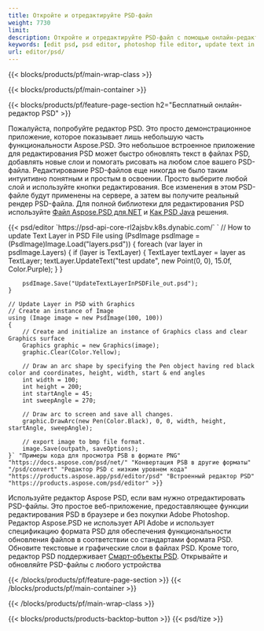 ```yaml
---
title: Откройте и отредактируйте PSD-файл
weight: 7730
limit: 
description: Откройте и отредактируйте PSD-файл с помощью онлайн-редактора
keywords: [edit psd, psd editor, photoshop file editor, update text in psd, update psd, open psd, update text in psd]
url: editor/psd/
---
```


{{< blocks/products/pf/main-wrap-class >}}

{{< blocks/products/pf/main-container >}}

{{< blocks/products/pf/feature-page-section h2="Бесплатный онлайн-редактор PSD" >}}
<p>Пожалуйста, попробуйте редактор PSD. Это просто демонстрационное приложение, которое показывает лишь небольшую часть функциональности Aspose.PSD. Это небольшое встроенное приложение для редактирования PSD может быстро обновлять текст в файлах PSD, добавлять новые слои и помогать рисовать на любом слое вашего PSD-файла. Редактирование PSD-файлов еще никогда не было таким интуитивно понятным и простым в освоении. Просто выберите любой слой и используйте кнопки редактирования. Все изменения в этом PSD-файле будут применены на сервере, а затем вы получите реальный рендер PSD-файла. Для полной библиотеки для редактирования PSD используйте <a href="/psd/{{< lang-code >}}net">Файл Aspose.PSD для.NET</a> и <a href="/psd/{{< lang-code >}}java">Как PSD Java</a> решения. </p>
{{< psd/editor `https://psd-api-core-rl2ajsbv.k8s.dynabic.com/` 
`	// How to update Text Layer in PSD File
	using (PsdImage psdImage = (PsdImage)Image.Load("layers.psd"))
  	{
		foreach (var layer in psdImage.Layers)
		{
			if (layer is TextLayer)
			{
				TextLayer textLayer = layer as TextLayer;
				textLayer.UpdateText("test update", new Point(0, 0), 15.0f, Color.Purple);
			}
		}

		psdImage.Save("UpdateTextLayerInPSDFile_out.psd");
	}
	
	// Update Layer in PSD with Graphics
	// Create an instance of Image
	using (Image image = new PsdImage(100, 100))
	{
		// Create and initialize an instance of Graphics class and clear Graphics surface
		Graphics graphic = new Graphics(image);
		graphic.Clear(Color.Yellow);

		// Draw an arc shape by specifying the Pen object having red black color and coordinates, height, width, start & end angles                 
		int width = 100;
		int height = 200;
		int startAngle = 45;
		int sweepAngle = 270;

		// Draw arc to screen and save all changes.
		graphic.DrawArc(new Pen(Color.Black), 0, 0, width, height, startAngle, sweepAngle);

		// export image to bmp file format.
		image.Save(outpath, saveOptions);
	}` "Примеры кода для просмотра PSB в формате PNG"  "https://docs.aspose.com/psd/net/" "Конвертация PSB в другие форматы"  "/psd/convert" "Редактор PSD с низким уровнем кода" "https://products.aspose.app/psd/editor/psd" "Встроенный редактор PSD" "https://products.aspose.com/psd/editor" >}}
<p>Используйте редактор Aspose PSD, если вам нужно отредактировать PSD-файлы. Это простое веб-приложение, предоставляющее функции редактирования PSD в браузере и без покупки Adobe Photoshop. Редактор Aspose.PSD не использует API Adobe и использует спецификацию формата PSD для обеспечения функциональности обновления файлов в соответствии со стандартами формата PSD. Обновите текстовые и графические слои в файлах PSD. Кроме того, редактор PSD поддерживает <a href="https://reference.aspose.com/psd/net/aspose.psd.fileformats.psd.layers.smartobjects/smartobjectlayer/">Смарт-объекты PSD</a>. Открывайте и обновляйте PSD-файлы с любого устройства</p>

{{< /blocks/products/pf/feature-page-section >}}
{{< /blocks/products/pf/main-container >}}


{{< /blocks/products/pf/main-wrap-class >}}

{{< blocks/products/products-backtop-button >}}
{{< psd/tize >}}
